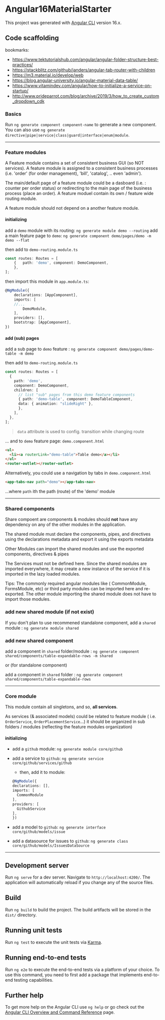 # Angular16MaterialStarter

This project was generated with [Angular CLI](https://github.com/angular/angular-cli) version 16.x.

## Code scaffolding

bookmarks:

-   https://www.tektutorialshub.com/angular/angular-folder-structure-best-practices/
-   https://stackblitz.com/github/janders/angular-tab-router-with-children
-   https://m3.material.io/develop/web
-   https://blog.angular-university.io/angular-material-data-table/
-   https://www.vitamindev.com/angular/how-to-initialize-a-service-on-startup/
-   http://www.prideparrot.com/blog/archive/2019/3/how_to_create_custom_dropdown_cdk

### Basics

Run `ng generate component component-name` to generate a new component. You can also use `ng generate directive|pipe|service|class|guard|interface|enum|module`.

---

### Feature modules

A Feature module contains a set of consistent business GUI (so NOT services). A feature module is assigned to a consistent business processes (i.e. 'order' (for order management), 'bill', 'catalog', .. even 'admin').

The main/default page of a feature module could be a dasboard (i.e. : counter per order status) or redirecting to the main page of the business process (place an order). A feature moduel contain its own / feature wide routing module.

A feature module should not depend on a another feature module.

#### initializing

add a `demo` module with its routing: `ng generate module demo --routing`
add a main feature page to `demo`: `ng generate component demo/pages/demo -m demo --flat`

then add to `demo-routing.module.ts`

```typescript
const routes: Routes = [
    {   path: 'demo', component: DemoComponent,
    },
];
```

then import this module in `app.module.ts`:

```typescript
@NgModule({
	declarations: [AppComponent],
	imports: [
    //...
		DemoModule,
	],
	providers: [],
	bootstrap: [AppComponent],
})
```

#### add (sub) pages

add a sub page to `demo` feature : `ng generate component demo/pages/demo-table -m demo`

then add to `demo-routing.module.ts`

```typescript
const routes: Routes = [
  {
    path: 'demo',
    component: DemoComponent,
    children: [
      // list "sub" pages from this demo feature components
      { path: 'demo-table', component: DemoTableComponent,
      data: { animation: "slideRight" },
      },
    ],
  },
];
```

> `data` attribute is used to config. transition while changing route

... and to `demo` feature page: `demo.component.html`

```html
<ul>
  <li><a routerLink="demo-table">Table demo</a></li>
</ul>
<router-outlet></router-outlet>
```

Alternatively, you could use a navigation by tabs in `demo.component.html`

```html
<app-tabs-nav path="demo"></app-tabs-nav>
```

...where `path` ith the path (route) of the 'demo' module

---

### Shared components

Share compoent are components & modules should **not** have any dependency on any of the other modules in the application.

The shared module must declare the components, pipes, and directives using the declarations metadata and export it using the exports metadata

Other Modules can import the shared modules and use the exported components, directives & pipes

The Services must not be defined here. Since the shared modules are imported everywhere, it may create a new instance of the service if it is imported in the lazy loaded modules.

Tips: The commonly required angular modules like ( CommonModule, FormsModule, etc) or third party modules can be imported here and re-exported. The other module importing the shared module does not have to import those modules.

### add new shared module (if not exist)

If you don't plan to use recommened standalone component,
add a `shared` module : `ng generate module shared`

### add new shared component

add a component in `shared` folder/module : `ng generate component shared/components/table-expandable-rows -m shared`

or (for standalone component)

add a component in `shared` folder : `ng generate component shared/components/table-expandable-rows`

---

### Core module

This module contain all singletons, and so, **all services**.

As services (& associated models) could be related to feature module ( i.e. `OrderService`, `OrderPlacementService`...) it should be organized in sub folders / modules (reflecting the feature modules organization)

#### initializing

-   add a `github` module: `ng generate module core/github`
-   add a service to `github`: `ng generate service core/github/services/github`

    -   then, add it to module:

    ```typescript
    @NgModule({
    declarations: [],
    imports: [
      CommonModule
    ],
    providers: [
      GithubService
    ],
    })
    ```

-   add a model to `github`: `ng generate interface core/github/models/issue`
-   add a datasource for issues to `github`: `ng generate class core/github/models/IssuesDataSource`

---

## Development server

Run `ng serve` for a dev server. Navigate to `http://localhost:4200/`. The application will automatically reload if you change any of the source files.

## Build

Run `ng build` to build the project. The build artifacts will be stored in the `dist/` directory.

## Running unit tests

Run `ng test` to execute the unit tests via [Karma](https://karma-runner.github.io).

## Running end-to-end tests

Run `ng e2e` to execute the end-to-end tests via a platform of your choice. To use this command, you need to first add a package that implements end-to-end testing capabilities.

## Further help

To get more help on the Angular CLI use `ng help` or go check out the [Angular CLI Overview and Command Reference](https://angular.io/cli) page.
